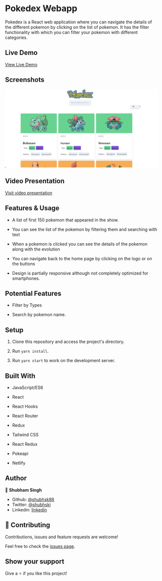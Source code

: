 # Pokedex Webapp

Pokedex is a React web application where you can navigate the details of the different pokemon by clicking on the list of pokemon. It has the filter functionality with which you can filter your pokemon with different categories.

## Live Demo

[View Live Demo](https://pokedexi.netlify.app/)

## Screenshots

![screenshot](./public/main.png)

## Video Presentation

[Visit video presentation](https://www.loom.com/share/e320d7ad218b484cbda74e6257d39bc3)

## Features & Usage

- A list of first 150 pokemon that appeared in the show.
- You can see the list of the pokemon by filtering them and searching with text
- When a pokemon is clicked you can see the details of the pokemon along with the evolution

- You can navigate back to the home page by clicking on the logo or on the buttons
- Design is partially responsive although not completely optimized for smartphones.

## Potential Features

- Filter by Types

- Search by pokemon name.

## Setup

1. Clone this repository and access the project's directory.
2. Run `yarn install`.

3. Run `yarn start` to work on the development server.

## Built With

- JavaScript/ES6

- React
- React Hooks
- React Router
- Redux
- Tailwind CSS
- React Redux
- Pokeapi
- Netlify

## Author

👤 **Shubham Singh**

- Github: [@shubhsk88](https://github.com/shubhsk88)
- Twitter: [@shubhski](twitter.com/shubski)
- Linkedin: [linkedin](https://www.linkedin.com/in/shubhski/)

## 🤝 Contributing

Contributions, issues and feature requests are welcome!

Feel free to check the [issues page](https://github.com/shubhsk88/pokedex-app/issues).

## Show your support

Give a ⭐️ if you like this project!
